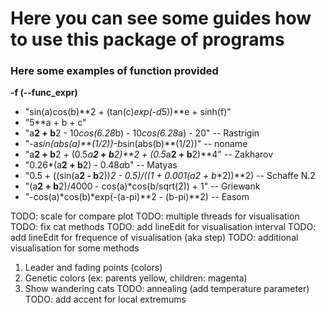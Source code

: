 # Here you can see some guides how to use this package of programs

### Here some examples of function provided

**-f (--func_expr)**

- "sin(a)cos(b)**2 + (tan(c)*exp(-d*5))**e + sinh(f)"
- "5**a + b + c"
- "a**2 + b**2 - 10*cos(6.28*b) - 10*cos(6.28*a) - 20" -- Rastrigin
- "-a*sin(abs(a)**(1/2))-b*sin(abs(b)**(1/2))" -- noname
- "a**2 + b**2 + (0.5*a**2 + b**2)**2 + (0.5*a**2 + b**2)**4" -- Zakharov
- "0.26*(a**2 + b**2) - 0.48*a*b" -- Matyas
- "0.5 + ((sin(a**2 - b**2))**2 - 0.5)/((1 + 0.001*(a**2 + b**2))**2) -- Schaffe N.2
- "(a**2 + b**2)/4000 - cos(a)*cos(b/sqrt(2)) + 1" -- Griewank
- "-cos(a)*cos(b)*exp(-(a-pi)**2 - (b-pi)**2) -- Easom


TODO: scale for compare plot
TODO: multiple threads for visualisation
TODO: fix cat methods
TODO: add lineEdit for visualisation interval
TODO: add lineEdit for frequence of visualisation (aka step)
TODO: additional visualisation for some methods
1. Leader and fading points (colors)
2. Genetic colors (ex: parents yellow, children: magenta)
3. Show wandering cats
TODO: annealing (add temperature parameter)
TODO: add accent for local extremums
